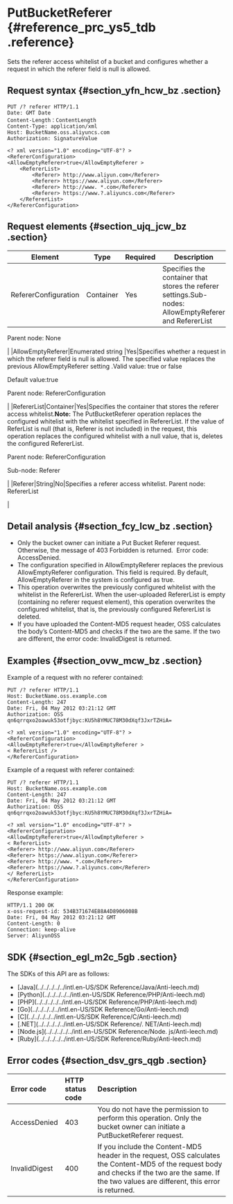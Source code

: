 # PutBucketReferer {#reference_prc_ys5_tdb .reference}

Sets the referer access whitelist of a bucket and configures whether a request in which the referer field is null is allowed. 

## Request syntax {#section_yfn_hcw_bz .section}

```
PUT /? referer HTTP/1.1
Date: GMT Date
Content-Length：ContentLength
Content-Type: application/xml
Host: BucketName.oss.aliyuncs.com
Authorization: SignatureValue

<? xml version="1.0" encoding="UTF-8"? >
<RefererConfiguration>
<AllowEmptyReferer>true</AllowEmptyReferer >
    <RefererList>
        <Referer> http://www.aliyun.com</Referer>
        <Referer> https://www.aliyun.com</Referer>
        <Referer> http://www. *.com</Referer>
        <Referer> https://www.?.aliyuncs.com</Referer>
    </RefererList>
</RefererConfiguration>
```

## Request elements {#section_ujq_jcw_bz .section}

|Element|Type|Required|Description|
|-------|----|--------|-----------|
|RefererConfiguration|Container|Yes|Specifies the container that stores the referer settings.Sub-nodes: AllowEmptyReferer and RefererList 

Parent node: None

|
|AllowEmptyReferer|Enumerated string |Yes|Specifies whether a request in which the referer field is null is allowed. The specified value replaces the previous AllowEmptyReferer setting .Valid value: true or false

Default value:true

Parent node: RefererConfiguration 

 |
|RefererList|Container|Yes|Specifies the container that stores the referer access whitelist.**Note:** The PutBucketReferer operation replaces the configured whitelist with the whitelist specified in RefererList. If the value of ReferList is null \(that is, Referer is not included\) in the request, this operation replaces the configured whitelist with a null value, that is, deletes the configured RefererList.

Parent node: RefererConfiguration 

Sub-node: Referer

 |
|Referer|String|No|Specifies a referer access whitelist. Parent node: RefererList

|

## Detail analysis {#section_fcy_lcw_bz .section}

-   Only the bucket owner can initiate a Put Bucket Referer request. Otherwise, the message of 403 Forbidden is returned.  Error code: AccessDenied.
-   The configuration specified in AllowEmptyReferer replaces the previous AllowEmptyReferer configuration. This field is required. By default, AllowEmptyReferer in the system is configured as true.
-   This operation overwrites the previously configured whitelist with the whitelist in the RefererList. When the user-uploaded RefererList is empty \(containing no referer request element\), this operation overwrites the configured whitelist, that is, the previously configured RefererList is deleted.
-   If you have uploaded the Content-MD5 request header, OSS calculates the body’s Content-MD5 and checks if the two are the same. If the two are different, the error code: InvalidDigest is returned.

## Examples {#section_ovw_mcw_bz .section}

Example of a request with no referer contained:

```
PUT /? referer HTTP/1.1
Host: BucketName.oss.example.com
Content-Length: 247
Date: Fri, 04 May 2012 03:21:12 GMT
Authorization: OSS qn6qrrqxo2oawuk53otfjbyc:KU5h8YMUC78M30dXqf3JxrTZHiA=

<? xml version="1.0" encoding="UTF-8"? >
<RefererConfiguration>
<AllowEmptyReferer>true</AllowEmptyReferer >
< RefererList />
</RefererConfiguration>

```

Example of a request with referer contained:

```
PUT /? referer HTTP/1.1
Host: BucketName.oss.example.com
Content-Length: 247
Date: Fri, 04 May 2012 03:21:12 GMT
Authorization: OSS qn6qrrqxo2oawuk53otfjbyc:KU5h8YMUC78M30dXqf3JxrTZHiA=

<? xml version="1.0" encoding="UTF-8"? >
<RefererConfiguration>
<AllowEmptyReferer>true</AllowEmptyReferer >
< RefererList>
<Referer> http://www.aliyun.com</Referer>
<Referer> https://www.aliyun.com</Referer>
<Referer> http://www. *.com</Referer>
<Referer> https://www.?.aliyuncs.com</Referer>
</ RefererList>
</RefererConfiguration>

```

Response example:

```
HTTP/1.1 200 OK
x-oss-request-id: 534B371674E88A4D8906008B
Date: Fri, 04 May 2012 03:21:12 GMT
Content-Length: 0
Connection: keep-alive
Server: AliyunOSS
```

## SDK {#section_egl_m2c_5gb .section}

The SDKs of this API are as follows:

-   [Java](../../../../../intl.en-US/SDK Reference/Java/Anti-leech.md)
-   [Python](../../../../../intl.en-US/SDK Reference/PHP/Anti-leech.md)
-   [PHP](../../../../../intl.en-US/SDK Reference/PHP/Anti-leech.md)
-   [Go](../../../../../intl.en-US/SDK Reference/Go/Anti-leech.md)
-   [C](../../../../../intl.en-US/SDK Reference/C/Anti-leech.md)
-   [.NET](../../../../../intl.en-US/SDK Reference/. NET/Anti-leech.md)
-   [Node.js](../../../../../intl.en-US/SDK Reference/Node. js/Anti-leech.md)
-   [Ruby](../../../../../intl.en-US/SDK Reference/Ruby/Anti-leech.md)

## Error codes {#section_dsv_grs_qgb .section}

|Error code|HTTP status code|Description|
|:---------|:---------------|:----------|
|AccessDenied|403|You do not have the permission to perform this operation. Only the bucket owner can initiate a PutBucketReferer request.|
|InvalidDigest|400|If you include the Content-MD5 header in the request, OSS calculates the Content-MD5 of the request body and checks if the two are the same. If the two values are different, this error is returned.|

